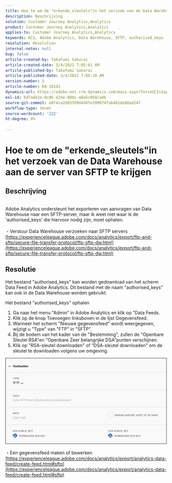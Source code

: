 ```yaml
---
title: Hoe te om de "erkende_sleutels"in het verzoek van de Data Warehouse aan de server van SFTP te krijgen
description: Beschrijving
solution: Customer Journey Analytics,Analytics
product: Customer Journey Analytics,Analytics
applies-to: Customer Journey Analytics,Analytics
keywords: KCS, Adobe Analytics, Data Warehouse, SFTP, authorised_keys
resolution: Resolution
internal-notes: null
bug: false
article-created-by: Takafumi Sakurai
article-created-date: 3/4/2022 7:05:01 AM
article-published-by: Takafumi Sakurai
article-published-date: 3/4/2022 7:06:18 AM
version-number: 5
article-number: KA-18141
dynamics-url: https://adobe-ent.crm.dynamics.com/main.aspx?forceUCI=1&pagetype=entityrecord&etn=knowledgearticle&id=ba13bc65-899b-ec11-b400-00224805a4ef
exl-id: bd7ade2e-0c86-424e-98dc-a6a5c850cadb
source-git-commit: e8f4ca2dd578944d4fe399074fab461de88ad247
workflow-type: tm+mt
source-wordcount: '222'
ht-degree: 0%

---
```


# Hoe te om de &quot;erkende_sleutels&quot;in het verzoek van de Data Warehouse aan de server van SFTP te krijgen

## Beschrijving

<br>Adobe Analytics ondersteunt het exporteren van aanvragen van Data Warehouse naar een SFTP-server, maar ik weet niet waar ik de &#39;authorised_keys&#39; die hiervoor nodig zijn, moet ophalen.<br><br>
・Verstuur Data Warehouse verzoeken naar SFTP servers
[https://experienceleague.adobe.com/docs/analytics/export/ftp-and-sftp/secure-file-transfer-protocol/ftp-sftp-dw.html](https://experienceleague.adobe.com/docs/analytics/export/ftp-and-sftp/secure-file-transfer-protocol/ftp-sftp-dw.html)

## Resolutie


Het bestand &quot;authorised_keys&quot; kan worden gedownload van het scherm Data Feed in Adobe Analytics. Dit bestand met de naam &quot;authorised_keys&quot; kan ook in de Data Warehouse worden gebruikt.

Het bestand &quot;authorised_keys&quot; ophalen

1. Ga naar het menu &quot;Admin&quot; in Adobe Analytics en klik op &quot;Data Feeds.
2. Klik op de knop Toevoegen linksboven in de lijst Gegevensfeed.
3. Wanneer het scherm &quot;Nieuwe gegevensfeed&quot; wordt weergegeven, wijzigt u &quot;Type&quot; van &quot;FTP&quot; in &quot;SFTP&quot;.
4. Bij de bodem van het kader van de &quot;Bestemming&quot;, zullen de &quot;Openbare Sleutel RSA&quot;en &quot;Openbare Zeer belangrijke DSA&quot;punten verschijnen.
5. Klik op &quot;RSA-sleutel downloaden&quot; of &quot;DSA-sleutel downloaden&quot; om de sleutel te downloaden volgens uw omgeving.


![](assets/50e37472-899b-ec11-b400-00224805a4ef.png)

・Een gegevensfeed maken of bewerken
[https://experienceleague.adobe.com/docs/analytics/export/analytics-data-feed/create-feed.html#sftp](https://experienceleague.adobe.com/docs/analytics/export/analytics-data-feed/create-feed.html#sftp)
